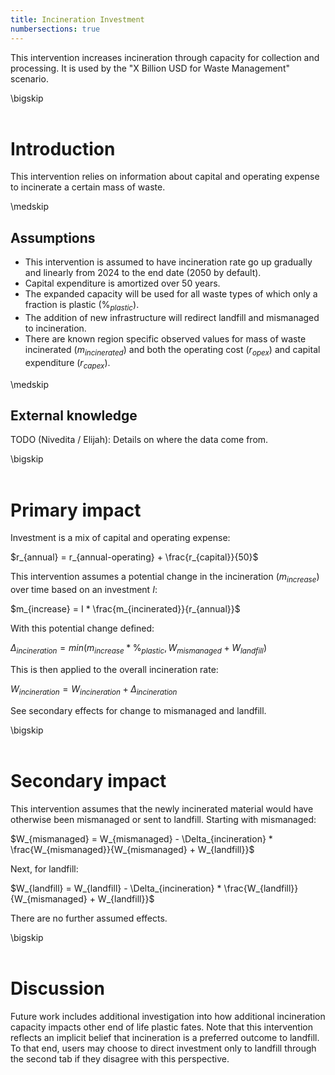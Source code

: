 ```yaml
---
title: Incineration Investment
numbersections: true
---
```

This intervention increases incineration through capacity for collection and processing. It is used by the "X Billion USD for Waste Management" scenario.

\bigskip
<br>
<br>

# Introduction
This intervention relies on information about capital and operating expense to incinerate a certain mass of waste.

\medskip
<br>

## Assumptions

- This intervention is assumed to have incineration rate go up gradually and linearly from 2024 to the end date (2050 by default).
- Capital expenditure is amortized over 50 years.
- The expanded capacity will be used for all waste types of which only a fraction is plastic ($\%_{plastic}$).
- The addition of new infrastructure will redirect landfill and mismanaged to incineration.
- There are known region specific observed values for mass of waste incinerated ($m_{incinerated}$) and both the operating cost ($r_{opex}$) and capital expenditure ($r_{capex}$).

\medskip
<br>

## External knowledge
TODO (Nivedita / Elijah): Details on where the data come from.

\bigskip
<br>
<br>

# Primary impact
Investment is a mix of capital and operating expense:

$r_{annual} = r_{annual-operating} + \frac{r_{capital}}{50}$

This intervention assumes a potential change in the incineration ($m_{increase}$) over time based on an investment $I$:

$m_{increase} = I * \frac{m_{incinerated}}{r_{annual}}$

With this potential change defined:

$\Delta_{incineration} = min(m_{increase} * \%_{plastic}, W_{mismanaged} + W_{landfill})$

This is then applied to the overall incineration rate:

$W_{incineration} = W_{incineration} + \Delta_{incineration}$

See secondary effects for change to mismanaged and landfill.

\bigskip
<br>
<br>

# Secondary impact
This intervention assumes that the newly incinerated material would have otherwise been mismanaged or sent to landfill. Starting with mismanaged:

$W_{mismanaged} = W_{mismanaged} - \Delta_{incineration} * \frac{W_{mismanaged}}{W_{mismanaged} + W_{landfill}}$

Next, for landfill:

$W_{landfill} = W_{landfill} - \Delta_{incineration} * \frac{W_{landfill}}{W_{mismanaged} + W_{landfill}}$

There are no further assumed effects.

\bigskip
<br>
<br>

# Discussion
Future work includes additional investigation into how additional incineration capacity impacts other end of life plastic fates. Note that this intervention reflects an implicit belief that incineration is a preferred outcome to landfill. To that end, users may choose to direct investment only to landfill through the second tab if they disagree with this perspective.